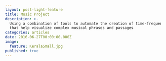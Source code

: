 ```yaml
---
layout: post-light-feature
title: Music Project
description: >-
  Using a combination of tools to automate the creation of time-frequency videos
  that help visualize complex musical phrases and passages
categories: articles
date: 2016-06-27T00:00:00.000Z
image:
  feature: KeralaSmall.jpg
published: true
---
```


